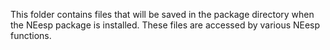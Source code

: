 This folder contains files that will be saved in the package directory when the NEesp package is installed. These files are accessed by various NEesp functions.
